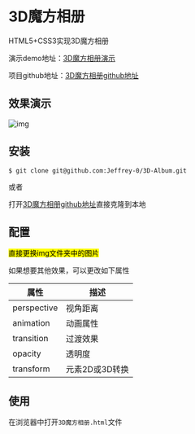 # 3D魔方相册

HTML5+CSS3实现3D魔方相册

演示demo地址：[3D魔方相册演示](https://jeffrey-0.github.io/3D-Album/3D魔方相册.html)

项目github地址：[3D魔方相册github地址](https://github.com/Jeffrey-0/3D-Album)

## 效果演示

![img](img/效果.gif)

## 安装

```shell
$ git clone git@github.com:Jeffrey-0/3D-Album.git
```

或者

打开[3D魔方相册github地址](https://github.com/Jeffrey-0/3D-Album)直接克隆到本地

## 配置

<mark>直接更换img文件夹中的图片</mark>

如果想要其他效果，可以更改如下属性

| 属性        | 描述           |
| ----------- | -------------- |
| perspective | 视角距离       |
| animation   | 动画属性       |
| transition  | 过渡效果       |
| opacity     | 透明度         |
| transform   | 元素2D或3D转换 |

## 使用

在浏览器中打开`3D魔方相册.html`文件



